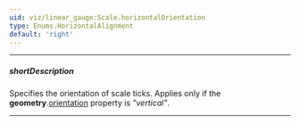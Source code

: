 ```yaml
---
uid: viz/linear_gauge:Scale.horizontalOrientation
type: Enums.HorizontalAlignment
default: 'right'
---
```

---
##### shortDescription
Specifies the orientation of scale ticks. Applies only if the **geometry**.[orientation](/api-reference/10%20UI%20Components/dxLinearGauge/1%20Configuration/geometry/orientation.md '/Documentation/ApiReference/UI_Components/dxLinearGauge/Configuration/geometry/#orientation') property is *"vertical"*.

---
<!--
This property specifies the orientation of scale ticks relative to an invisible scale line.

-->